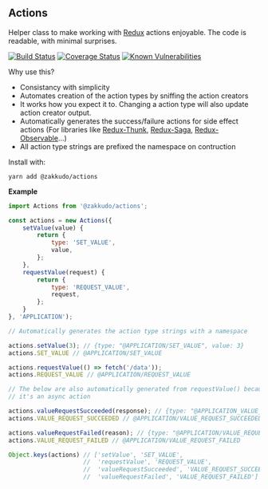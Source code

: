<a name="module_Actions"></a>

## Actions
Helper class to make working with [Redux](https://redux.js.org/) actions enjoyable. The code is readable,
with minimal surprises.

<p>
<a href="https://travis-ci.org/zakkudo/actions">
    <img src="https://travis-ci.org/zakkudo/actions.svg?branch=master"
         alt="Build Status" /></a>
<a href="https://coveralls.io/github/zakkudo/actions?branch=master">
    <img src="https://coveralls.io/repos/github/zakkudo/actions/badge.svg?branch=master"
         alt="Coverage Status" /></a>
<a href="https://snyk.io/test/github/zakkudo/actions">
    <img src="https://snyk.io/test/github/zakkudo/actions/badge.svg"
         alt="Known Vulnerabilities"
         data-canonical-src="https://snyk.io/test/github/zakkudo/actions"
         style="max-width:100%;" /></a>
</p>

Why use this?

- Consistancy with simplicity
- Automates creation of the action types by sniffing the action creators
- It works how you expect it to.  Changing a action type will also update action creator output.
- Automatically generates the success/failure actions for side effect actions
  (For libraries like [Redux-Thunk](https://github.com/reduxjs/redux-thunk),
  [Redux-Saga](https://redux-saga.js.org/), [Redux-Observable](https://redux-observable.js.org/)...)
- All action type strings are prefixed the namespace on contruction

Install with:

```console
yarn add @zakkudo/actions
```

**Example**  
```js
import Actions from '@zakkudo/actions';

const actions = new Actions({
    setValue(value) {
        return {
            type: 'SET_VALUE',
            value,
        };
    },
    requestValue(request) {
        return {
            type: 'REQUEST_VALUE',
            request,
        };
    }
}, 'APPLICATION');

// Automatically generates the action type strings with a namespace

actions.setValue(3); // {type: "@APPLICATION/SET_VALUE", value: 3}
actions.SET_VALUE // @APPLICATION/SET_VALUE

actions.requestValue(() => fetch('/data'));
actions.REQUEST_VALUE // @APPLICATION/REQUEST_VALUE

// The below are also automatically generated from requestValue() because
// it's an async action

actions.valueRequestSucceeded(response); // {type: "@APPLICATION_VALUE_REQUEST_SUCCEEDED", response}
actions.VALUE_REQUEST_SUCCEEDED // @APPLICATION/VALUE_REQUEST_SUCCEEDED

actions.valueRequestFailed(reason); // {type: "@APPLICATION/VALUE_REQUEST_FAILED", reason}
actions.VALUE_REQUEST_FAILED // @APPLICATION/VALUE_REQUEST_FAILED

Object.keys(actions) // ['setValue', 'SET_VALUE',
                     //  'requestValue', 'REQUEST_VALUE',
                     //  'valueRequestSucceeded', 'VALUE_REQUEST_SUCCEEDED",
                     //  'valueRequestFailed', 'VALUE_REQUEST_FAILED']
```
